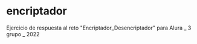 # encriptador
Ejercicio de respuesta al reto "Encriptador_Desencriptador" para Alura _ 3 grupo _ 2022
